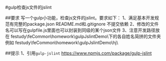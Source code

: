 #gulp检查js文件的jslint

##要求
写一个gulp小功能，检查js文件的jslint。要求如下： 
1、满足基本开发规范有完整的package.json README.md和.gitignore 不提交依赖 
2、修改的文件名可以写在gulpfile.js里面也可以封装到同级的某个json文件 
3、注意开发路径放在 festudy\feCommon\homework\gulpJslintDemo\下的各自姓名简拼的文件夹例如 festudy\feCommon\homework\gulpJslintDemo\hj\

##提示
1、引用`gulp-jslint` https://www.npmjs.com/package/gulp-jslint
